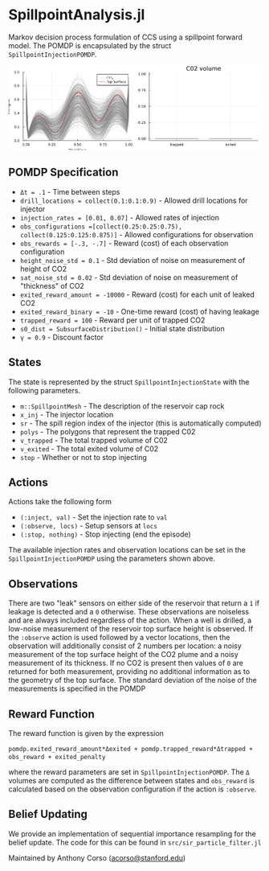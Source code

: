# SpillpointAnalysis.jl
Markov decision process formulation of CCS using a spillpoint forward model. The POMDP is encapsulated by the struct `SpillpointInjectionPOMDP`.

![figures/ccs.gif](figures/ccs.gif)

## POMDP Specification

* `Δt = .1` - Time between steps
* `drill_locations = collect(0.1:0.1:0.9)` - Allowed drill locations for injector
* `injection_rates = [0.01, 0.07]` - Allowed rates of injection
* `obs_configurations =[collect(0.25:0.25:0.75), collect(0.125:0.125:0.875)]` - Allowed configurations for observation
* `obs_rewards = [-.3, -.7]` - Reward (cost) of each observation configuration
* `height_noise_std = 0.1` - Std deviation of noise on measurement of height of CO2
* `sat_noise_std = 0.02` - Std deviation of noise on measurement of "thickness" of CO2
* `exited_reward_amount = -10000` - Reward (cost) for each unit of leaked CO2
* `exited_reward_binary = -10` - One-time reward (cost) of having leakage
* `trapped_reward = 100` - Reward per unit of trapped CO2
* `s0_dist = SubsurfaceDistribution()` - Initial state distribution
* `γ = 0.9` - Discount factor


## States

The state is represented by the struct `SpillpointInjectionState` with the following parameters.

* `m::SpillpointMesh` - The description of the reservoir cap rock
* `x_inj` - The injector location
* `sr` - The spill region index of the injector (this is automatically computed)
* `polys` - The polygons that represent the trapped C02
* `v_trapped` - The total trapped volume of C02
* `v_exited` - The total exited volume of C02
* `stop` - Whether or not to stop injecting

## Actions

Actions take the following form
* `(:inject, val)` - Set the injection rate to `val`
* `(:observe, locs)` - Setup sensors at `locs`
* `(:stop, nothing)` - Stop injecting (end the episode)

The available injection rates and observation locations can be set in the `SpillpointInjectionPOMDP` using the parameters shown above. 


## Observations

There are two "leak" sensors on either side of the reservoir that return a `1` if  leakage is detected and a `0` otherwise. These observations are noiseless and are always included regardless of the action. When a well is drilled, a low-noise measurement of the reservoir top surface height is observed. If the `:observe` action is used followed by a vector locations, then the observation will additionally  consist of 2 numbers per location: a noisy measurement of the top surface height of the CO2 plume and a noisy measurement of its thickness. If no CO2 is present then values of `0` are returned for both measurement, providing no additional information as to the geometry of the top surface. The standard deviation of the noise of the measurements is specified in the POMDP


## Reward Function

The reward function is given by the expression
```
pomdp.exited_reward_amount*Δexited + pomdp.trapped_reward*Δtrapped + obs_reward + exited_penalty

```
where the reward parameters are set in `SpillpointInjectionPOMDP`. The `Δ` volumes are computed as the difference between states and `obs_reward` is calculated based on the observation configuration if the action is `:observe`.

## Belief Updating
We provide an implementation of sequential importance resampling for the belief update. The code for this can be found in `src/sir_particle_filter.jl`


Maintained by Anthony Corso (acorso@stanford.edu)
